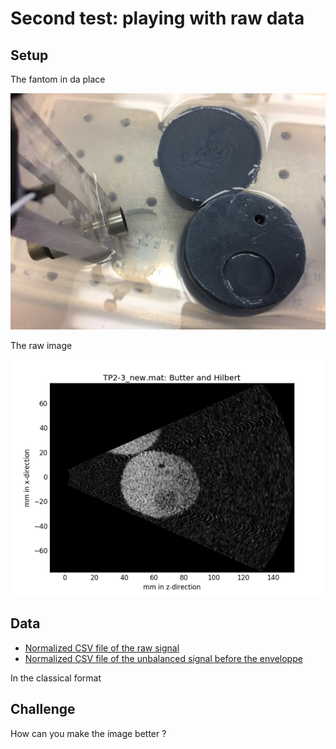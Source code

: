 # Second test: playing with raw data

## Setup

The fantom in da place

![](/worklog/Zach/2016-07-06/setup.jpeg)

The raw image

![](/worklog/Zach/2016-07-06/tp2.png)

## Data

* [Normalized CSV file of the raw signal](https://github.com/kelu124/murgen-dev-kit/raw/master/worklog/Zach/2016-07-06/tp2-rawsignal.csv.bz2)
* [Normalized CSV file of the unbalanced signal before the enveloppe](https://github.com/kelu124/murgen-dev-kit/raw/master/worklog/Zach/2016-07-06/tp7-enveloppe.csv.bz2)


In the classical format

## Challenge

How can you make the image better ?


